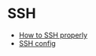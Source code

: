 # SSH

* [How to SSH properly](https://gravitational.com/blog/how-to-ssh-properly/)
* [SSH config](https://gravitational.com/blog/ssh-config/)
